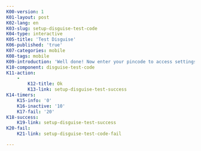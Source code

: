 ```yaml
---
K00-version: 1
K01-layout: post
K02-lang: en
K03-slug: setup-disguise-test-code
K04-type: interactive
K05-title: 'Test Disguise'
K06-published: 'true'
K07-categories: mobile
K08-tags: mobile
K09-introduction: 'Well done! Now enter your pincode to access settings.'
K10-component: disguise-test-code
K11-action:
    -
        K12-title: Ok
        K13-link: setup-disguise-test-success
K14-timers:
    K15-info: '0'
    K16-inactive: '10'
    K17-fail: '20'
K18-success:
    K19-link: setup-disguise-test-success
K20-fail:
    K21-link: setup-disguise-test-code-fail

---
```


